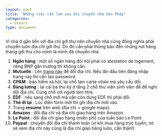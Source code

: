 ```yaml
---
layout: post
title: "Những việc cần làm sau khi chuyển nhà bên Pháp"
categories:
  - others
type: Document
---
```


Vì nhà ở gắn liền với địa chỉ gởi thư nên chuyển nhà cũng đồng nghĩa phải chuyển luôn địa chỉ gởi thư. Do đó cần phải thông báo đến những nơi hàng tháng gởi thư cho mình là mình đã chuyển nhà.

1. **Ngân hàng** : một số ngân hàng đòi hỏi phải có atestation de logement, riêng BNP gần trường thì không cần.
2. **Mutuelle** : Lên [trang này](https://protectionsante.bnpparibas.net/fr-fr/Dashboard) để đổi địa chỉ. Nếu lần đầu tiên đăng nhập trang này thì cần tạo password.
3. **CPAM** : bảo hiểm xã hội, lại chỗ làm carte vitale mà yêu cầu đổi.
4. **Bảng lương** : lại cái bà thư ký ở tầng 2 chỗ thư viện sinh viên để đề nghị đổi địa chỉ. Cùng chỗ với người làm titre.
5. **EDF** : nếu sang chỗ mới mà vẫn còn dùng EDF thì phải đổi.
6. **Thẻ đi lại** : Lúc điền form mới thì ghi địa chỉ mới vào.
7. Trang **resume** trên web (địa chị + google maps).
8. **Amazon** : đổi địa chỉ và địa chỉ giao hàng trên Amazon.
9. **Le Point** : đổi địa chỉ giao hàng (miễn phí) của tuần báo Le Point
10. **Paypal** : chuyển đổi địa chỉ thanh toán (vì khi mua hàng trực tuyến, nó sẽ xem địa chỉ này cũng là địa chỉ giao hàng luôn, cẩn thận!)
